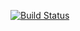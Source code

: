 [![Build Status](https://app.travis-ci.com/siweh/ElectricityTopupTricks.svg?branch=main)](https://app.travis-ci.com/siweh/ElectricityTopupTricks)
